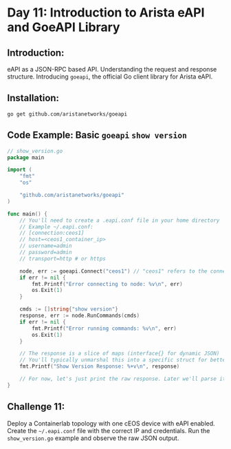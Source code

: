 # **Day 11: Introduction to Arista eAPI and GoeAPI Library**

## **Introduction:** 
eAPI as a JSON-RPC based API. Understanding the request and response structure. Introducing `goeapi`, the official Go client library for Arista eAPI.

## **Installation:** 
`go get github.com/aristanetworks/goeapi`

## **Code Example: Basic `goeapi` `show version`**

```go
// show_version.go
package main

import (
    "fmt"
    "os"

    "github.com/aristanetworks/goeapi"
)

func main() {
    // You'll need to create a .eapi.conf file in your home directory
    // Example ~/.eapi.conf:
    // [connection:ceos1]
    // host=<ceos1_container_ip>
    // username=admin
    // password=admin
    // transport=http # or https

    node, err := goeapi.Connect("ceos1") // "ceos1" refers to the connection name in .eapi.conf
    if err != nil {
        fmt.Printf("Error connecting to node: %v\n", err)
        os.Exit(1)
    }

    cmds := []string{"show version"}
    response, err := node.RunCommands(cmds)
    if err != nil {
        fmt.Printf("Error running commands: %v\n", err)
        os.Exit(1)
    }

    // The response is a slice of maps (interface{} for dynamic JSON)
    // You'll typically unmarshal this into a specific struct for better handling
    fmt.Printf("Show Version Response: %+v\n", response)

    // For now, let's just print the raw response. Later we'll parse it.
}
```

## **Challenge 11:** 
Deploy a Containerlab topology with one cEOS device with eAPI enabled. Create the `~/.eapi.conf` file with the correct IP and credentials. Run the `show_version.go` example and observe the raw JSON output.

